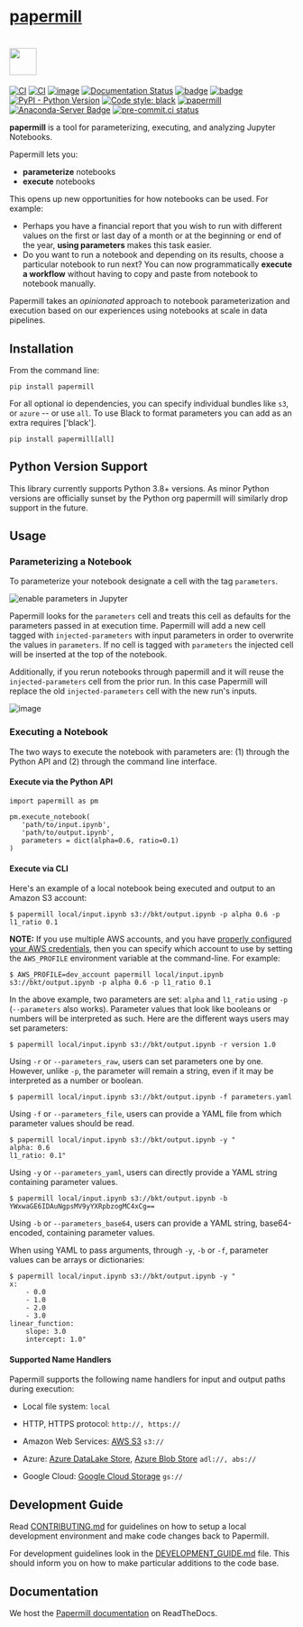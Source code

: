# [papermill](https://github.com/nteract/papermill)

# <a href="https://github.com/nteract/papermill"><img src="https://media.githubusercontent.com/media/nteract/logos/master/nteract_papermill/exports/images/png/papermill_logo_wide.png" height="48px" /></a>

<!---(binder links generated at https://mybinder.readthedocs.io/en/latest/howto/badges.html and compressed at https://tinyurl.com) -->

[![CI](https://github.com/nteract/papermill/actions/workflows/ci.yml/badge.svg)](https://github.com/nteract/papermill/actions/workflows/ci.yml)
[![CI](https://github.com/nteract/papermill/actions/workflows/ci.yml/badge.svg?branch=main)](https://github.com/nteract/papermill/actions/workflows/ci.yml)
[![image](https://codecov.io/github/nteract/papermill/coverage.svg?branch=main)](https://codecov.io/github/nteract/papermill?branch=main)
[![Documentation Status](https://readthedocs.org/projects/papermill/badge/?version=latest)](http://papermill.readthedocs.io/en/latest/?badge=latest)
[![badge](https://tinyurl.com/ybwovtw2)](https://mybinder.org/v2/gh/nteract/papermill/main?filepath=binder%2Fprocess_highlight_dates.ipynb)
[![badge](https://tinyurl.com/y7uz2eh9)](https://mybinder.org/v2/gh/nteract/papermill/main?)
[![PyPI - Python Version](https://img.shields.io/pypi/pyversions/papermill)](https://pypi.org/project/papermill/)
[![Code style: black](https://img.shields.io/badge/code%20style-black-000000.svg)](https://github.com/ambv/black)
[![papermill](https://snyk.io/advisor/python/papermill/badge.svg)](https://snyk.io/advisor/python/papermill)
[![Anaconda-Server Badge](https://anaconda.org/conda-forge/papermill/badges/downloads.svg)](https://anaconda.org/conda-forge/papermill)
[![pre-commit.ci status](https://results.pre-commit.ci/badge/github/nteract/papermill/main.svg)](https://results.pre-commit.ci/latest/github/nteract/papermill/main)

**papermill** is a tool for parameterizing, executing, and analyzing
Jupyter Notebooks.

Papermill lets you:

- **parameterize** notebooks
- **execute** notebooks

This opens up new opportunities for how notebooks can be used. For
example:

- Perhaps you have a financial report that you wish to run with
  different values on the first or last day of a month or at the
  beginning or end of the year, **using parameters** makes this task
  easier.
- Do you want to run a notebook and depending on its results, choose a
  particular notebook to run next? You can now programmatically
  **execute a workflow** without having to copy and paste from
  notebook to notebook manually.

Papermill takes an *opinionated* approach to notebook parameterization and
execution based on our experiences using notebooks at scale in data
pipelines.

## Installation

From the command line:

```{.sourceCode .bash}
pip install papermill
```

For all optional io dependencies, you can specify individual bundles
like `s3`, or `azure` -- or use `all`. To use Black to format parameters you can add as an extra requires \['black'\].

```{.sourceCode .bash}
pip install papermill[all]
```

## Python Version Support

This library currently supports Python 3.8+ versions. As minor Python
versions are officially sunset by the Python org papermill will similarly
drop support in the future.

## Usage

### Parameterizing a Notebook

To parameterize your notebook designate a cell with the tag `parameters`.

![enable parameters in Jupyter](docs/img/enable_parameters.gif)

Papermill looks for the `parameters` cell and treats this cell as defaults for the parameters passed in at execution time. Papermill will add a new cell tagged with `injected-parameters` with input parameters in order to overwrite the values in `parameters`. If no cell is tagged with `parameters` the injected cell will be inserted at the top of the notebook.

Additionally, if you rerun notebooks through papermill and it will reuse the `injected-parameters` cell from the prior run. In this case Papermill will replace the old `injected-parameters` cell with the new run's inputs.

![image](docs/img/parameters.png)

### Executing a Notebook

The two ways to execute the notebook with parameters are: (1) through
the Python API and (2) through the command line interface.

#### Execute via the Python API

```{.sourceCode .python}
import papermill as pm

pm.execute_notebook(
   'path/to/input.ipynb',
   'path/to/output.ipynb',
   parameters = dict(alpha=0.6, ratio=0.1)
)
```

#### Execute via CLI

Here's an example of a local notebook being executed and output to an
Amazon S3 account:

```{.sourceCode .bash}
$ papermill local/input.ipynb s3://bkt/output.ipynb -p alpha 0.6 -p l1_ratio 0.1
```

**NOTE:**
If you use multiple AWS accounts, and you have [properly configured your AWS  credentials](https://boto3.amazonaws.com/v1/documentation/api/latest/guide/configuration.html), then you can specify which account to use by setting the `AWS_PROFILE` environment variable at the command-line. For example:

```{.sourceCode .bash}
$ AWS_PROFILE=dev_account papermill local/input.ipynb s3://bkt/output.ipynb -p alpha 0.6 -p l1_ratio 0.1
```

In the above example, two parameters are set: `alpha` and `l1_ratio` using `-p` (`--parameters` also works). Parameter values that look like booleans or numbers will be interpreted as such. Here are the different ways users may set parameters:

```{.sourceCode .bash}
$ papermill local/input.ipynb s3://bkt/output.ipynb -r version 1.0
```

Using `-r` or `--parameters_raw`, users can set parameters one by one. However, unlike `-p`, the parameter will remain a string, even if it may be interpreted as a number or boolean.

```{.sourceCode .bash}
$ papermill local/input.ipynb s3://bkt/output.ipynb -f parameters.yaml
```

Using `-f` or `--parameters_file`, users can provide a YAML file from which parameter values should be read.

```{.sourceCode .bash}
$ papermill local/input.ipynb s3://bkt/output.ipynb -y "
alpha: 0.6
l1_ratio: 0.1"
```

Using `-y` or `--parameters_yaml`, users can directly provide a YAML string containing parameter values.

```{.sourceCode .bash}
$ papermill local/input.ipynb s3://bkt/output.ipynb -b YWxwaGE6IDAuNgpsMV9yYXRpbzogMC4xCg==
```

Using `-b` or `--parameters_base64`, users can provide a YAML string, base64-encoded, containing parameter values.

When using YAML to pass arguments, through `-y`, `-b` or `-f`, parameter values can be arrays or dictionaries:

```{.sourceCode .bash}
$ papermill local/input.ipynb s3://bkt/output.ipynb -y "
x:
    - 0.0
    - 1.0
    - 2.0
    - 3.0
linear_function:
    slope: 3.0
    intercept: 1.0"
```

#### Supported Name Handlers

Papermill supports the following name handlers for input and output paths during execution:

- Local file system: `local`

- HTTP, HTTPS protocol:  `http://, https://`

- Amazon Web Services: [AWS S3](https://aws.amazon.com/s3/) `s3://`

- Azure: [Azure DataLake Store](https://docs.microsoft.com/en-us/azure/data-lake-store/data-lake-store-overview), [Azure Blob Store](https://docs.microsoft.com/en-us/azure/storage/blobs/storage-blobs-overview) `adl://, abs://`

- Google Cloud: [Google Cloud Storage](https://cloud.google.com/storage/) `gs://`

## Development Guide

Read [CONTRIBUTING.md](./CONTRIBUTING.md) for guidelines on how to setup a local development environment and make code changes back to Papermill.

For development guidelines look in the [DEVELOPMENT_GUIDE.md](./DEVELOPMENT_GUIDE.md) file. This should inform you on how to make particular additions to the code base.

## Documentation

We host the [Papermill documentation](http://papermill.readthedocs.io)
on ReadTheDocs.

